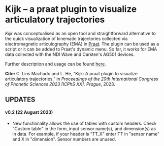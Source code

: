 # Kijk – a praat plugin to visualize articulatory trajectories

*Kijk* was conceptualised as an open tool and straightforward alternative to the quick visualization of kinematic trajectories collected via electromagnetic articulography (EMA) in [Praat](https://www.fon.hum.uva.nl/praat/). The plugin can be used as a script or it can be added to Praat's dynamic menu. So far, it works for EMA data collected with the NDI Wave and Carsten's AG501 devices.

Further description and usage can be found [here](https://github.com/linsca/kijk/blob/main/kijk-paper.pdf).

**Cite:** C. Lins Machado and L. He, “Kijk: A praat plugin to visualize articulatory trajectories,” in _Proceedings of the 20th International Congress of Phonetic Sciences 2023 [ICPhS XX], Prague_, 2023.

## UPDATES
#### v0.2 (22 August 2023)
- New functionality allows the use of tables with custom headers. Check "Custom table" in the form, input sensor name(s), and dimension(s) as in data. For example, if your header is "TT_X" enter TT in "sensor name" and X in "dimension". Sensor numbers are unused.


